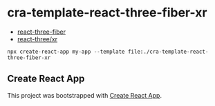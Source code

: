 # cra-template-react-three-fiber-xr
- [react-three-fiber](https://github.com/pmndrs/react-three-fiber)
- [react-three/xr](https://github.com/pmndrs/react-xr)

`npx create-react-app my-app --template file:./cra-template-react-three-fiber-xr`

## Create React App

This project was bootstrapped with [Create React App](https://github.com/facebook/create-react-app).
